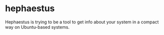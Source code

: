# hephaestus
Hephaestus is trying to be a tool
to get info about your system in 
a compact way on Ubuntu-based
systems.
